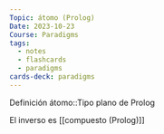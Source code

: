 ```yaml
---
Topic: átomo (Prolog)
Date: 2023-10-23
Course: Paradigms
tags:
  - notes
  - flashcards
  - paradigms
cards-deck: paradigms
---
```

Definición átomo::Tipo plano de Prolog
<!--SR:!2023-10-27,4,270-->
El inverso es [[compuesto (Prolog)]]